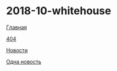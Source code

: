 # 2018-10-whitehouse

<p><a href="https://lia5.github.io/2018-10-whitehouse/index.html">Главная</a></p>
<p><a href="https://lia5.github.io/2018-10-whitehouse/404.html">404</a></p>
<p><a href="https://lia5.github.io/2018-10-whitehouse/news.html">Новости</a></p>
<p><a href="https://lia5.github.io/2018-10-whitehouse/page-news-one.html">Одна новость</a></p>
